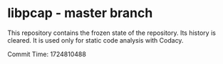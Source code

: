 # libpcap - master branch

This repository contains the frozen state of the repository.
Its history is cleared. It is used only for static code
analysis with Codacy.

Commit Time: 1724810488